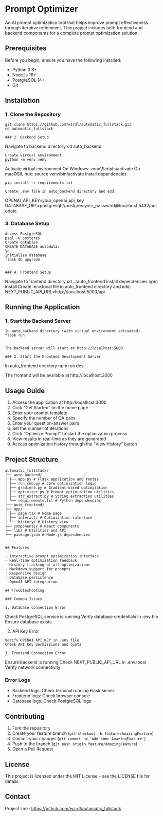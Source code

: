 # Prompt Optimizer

An AI prompt optimization tool that helps improve prompt effectiveness through iterative refinement. This project includes both frontend and backend components for a complete prompt optimization solution.

## Prerequisites

Before you begin, ensure you have the following installed:
- Python 3.8+
- Node.js 18+
- PostgreSQL 14+
- Git

## Installation

### 1. Clone the Repository
```
git clone https://github.com/wzrdl/automatic_fullstack.git
cd automatic_fullstack

### 2. Backend Setup
```
Navigate to backend directory
cd auto_backend
```
Create virtual environment
python -m venv venv
```
Activate virtual environment
On Windows:
venv\Scripts\activate
On macOS/Linux:
source venv/bin/activate
Install dependencies
```
pip install -r requirements.txt

Create .env file in auto_backend directory and add:
```
OPENAI_API_KEY=your_openai_api_key
DATABASE_URL=postgresql://postgres:your_password@localhost:5432/autodata


### 3. Database Setup
```
Access PostgreSQL
psql -U postgres
Create database
CREATE DATABASE autodata;
\q
Initialize database
flask db upgrade


### 4. Frontend Setup
```
Navigate to frontend directory
cd ../auto_frontend
Install dependencies
npm install
Create .env.local file in auto_frontend directory and add:
NEXT_PUBLIC_API_URL=http://localhost:5000/api



## Running the Application

### 1. Start the Backend Server
```
In auto_backend directory (with virtual environment activated)
flask run


The backend server will start at http://localhost:5000

### 2. Start the Frontend Development Server
```
In auto_frontend directory
npm run dev


The frontend will be available at http://localhost:3000

## Usage Guide

1. Access the application at http://localhost:3000
2. Click "Get Started" on the home page
3. Enter your prompt template
4. Specify the number of QA pairs
5. Enter your question-answer pairs
6. Set the number of iterations
7. Click "Optimize Prompt" to start the optimization process
8. View results in real-time as they are generated
9. Access optimization history through the "View History" button

## Project Structure
```
automatic_fullstack/
├── auto_backend/
│ ├── app.py # Flask application and routes
│ ├── run_cmb.py # Core optimization logic
│ ├── gradient.py # Gradient-based optimization
│ ├── optimizer.py # Prompt optimization utilities
│ ├── str_extract.py # String extraction utilities
│ └── requirements.txt # Python dependencies
└── auto_frontend/
├── app/
│ ├── page.tsx # Home page
│ ├── interact/ # Optimization interface
│ └── history/ # History view
├── components/ # React components
├── lib/ # Utilities and API
└── package.json # Node.js dependencies


## Features

- Interactive prompt optimization interface
- Real-time optimization feedback
- History tracking of all optimizations
- Markdown support for prompts
- Responsive design
- Database persistence
- OpenAI API integration

## Troubleshooting

### Common Issues

1. Database Connection Error
```
Check PostgreSQL service is running
Verify database credentials in .env file
Ensure database exists


2. API Key Error
```
Verify OPENAI_API_KEY in .env file
Check API key permissions and quota

3. Frontend Connection Error
```
Ensure backend is running
Check NEXT_PUBLIC_API_URL in .env.local
Verify network connectivity


### Error Logs

- Backend logs: Check terminal running Flask server
- Frontend logs: Check browser console
- Database logs: Check PostgreSQL logs

## Contributing

1. Fork the repository
2. Create your feature branch (`git checkout -b feature/AmazingFeature`)
3. Commit your changes (`git commit -m 'Add some AmazingFeature'`)
4. Push to the branch (`git push origin feature/AmazingFeature`)
5. Open a Pull Request

## License

This project is licensed under the MIT License - see the LICENSE file for details.

## Contact
Project Link: https://github.com/wzrdl/automatic_fullstack
